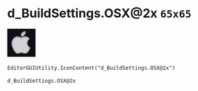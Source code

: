 # d_BuildSettings.OSX@2x `65x65`
<img src="/img/d_BuildSettings.OSX.png" width=65 height=65>

``` CSharp
EditorGUIUtility.IconContent("d_BuildSettings.OSX@2x")
```
```
d_BuildSettings.OSX@2x
```
